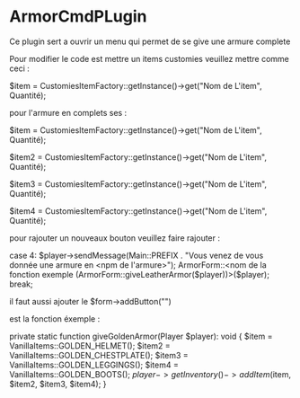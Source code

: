 # ArmorCmdPLugin
Ce plugin sert a ouvrir un menu qui permet de se give une armure complete 

Pour modifier le code est mettre un items customies veuillez mettre comme ceci : 

$item = CustomiesItemFactory::getInstance()->get("Nom de L'item", Quantité);

pour l'armure en complets ses :

$item = CustomiesItemFactory::getInstance()->get("Nom de L'item", Quantité);

$item2 = CustomiesItemFactory::getInstance()->get("Nom de L'item", Quantité);

$item3 = CustomiesItemFactory::getInstance()->get("Nom de L'item", Quantité);

$item4 = CustomiesItemFactory::getInstance()->get("Nom de L'item", Quantité);

pour rajouter un nouveaux bouton veuillez faire rajouter :

case 4:
                   $player->sendMessage(Main::PREFIX . "Vous venez de vous donnée une armure en <npm de l'armure>");
                   ArmorForm::<nom de la fonction exemple (ArmorForm::giveLeatherArmor($player))>($player);
                   break;

 il faut aussi ajouter le 
 $form->addButton("<nom du bouton>")

 est la fonction éxemple :

 private static function giveGoldenArmor(Player $player): void {
        $item = VanillaItems::GOLDEN_HELMET();
        $item2 = VanillaItems::GOLDEN_CHESTPLATE();
        $item3 = VanillaItems::GOLDEN_LEGGINGS();
        $item4 = VanillaItems::GOLDEN_BOOTS();
        $player->getInventory()->addItem($item, $item2, $item3, $item4);
    }



